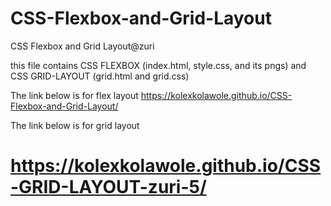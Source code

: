 # CSS-Flexbox-and-Grid-Layout

CSS Flexbox and Grid Layout@zuri

this file contains CSS FLEXBOX (index.html, style.css, and its pngs)
and
CSS GRID-LAYOUT (grid.html and grid.css)

The link below is for flex layout
https://kolexkolawole.github.io/CSS-Flexbox-and-Grid-Layout/

The link below is for grid layout
# https://kolexkolawole.github.io/CSS-GRID-LAYOUT-zuri-5/

